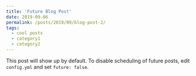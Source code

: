 ```yaml
---
title: 'Future Blog Post'
date: 2019-09-06
permalink: /posts/2019/09/blog-post-2/
tags:
  - cool posts
  - category1
  - category2
---
```


This post will show up by default. To disable scheduling of future posts, edit `config.yml` and set `future: false`. 
